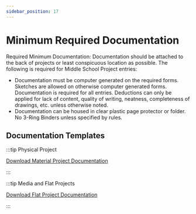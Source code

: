 ```yaml
---
sidebar_position: 17
---
```


# Minimum Required Documentation

Required Minimum Documentation: Documentation should be attached to the back of projects or least conspicuous location as possible. The following is required for Middle School Project  entries:

- Documentation must be computer generated on the required forms. Sketches are allowed on otherwise computer generated forms. Documentation is required for all entries. Deductions can only be applied for lack of content, quality of writing, neatness, completeness of drawings, etc. unless otherwise noted.
- Documentation can be housed in clear plastic page protector or folder. No 3-Ring Binders unless specified by rules.

## Documentation Templates

:::tip Physical Project

[Download Material Project Documentation](/assets/material-project-documentation.pdf)

:::

:::tip Media and Flat Projects

[Download Flat Project Documentation](/assets/flat-project-documentation.pdf)

:::
